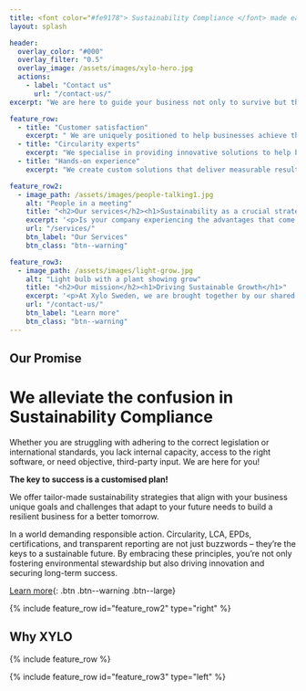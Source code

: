 ```yaml
---
title: <font color="#fe9178"> Sustainability Compliance </font> made easier
layout: splash

header:
  overlay_color: "#000"
  overlay_filter: "0.5"
  overlay_image: /assets/images/xylo-hero.jpg
  actions:
    - label: "Contact us"
      url: "/contact-us/"
excerpt: "We are here to guide your business not only to survive but thrive in the new green economy."

feature_row:
  - title: "Customer satisfaction"
    excerpt: " We are uniquely positioned to help businesses achieve their sustainability goals. With our extensive expertise and knowledge, we can help you effectively report on your sustainability performance, manage risks, and create value for your stakeholders."
  - title: "Circularity experts"
    excerpt: "We specialise in providing innovative solutions to help businesses transition to a circular economy. Our team of experts works closely with you to understand your unique challenges and tailor solutions that help you achieve your sustainability goals."
  - title: "Hands-on experience"
    excerpt: "We create custom solutions that deliver measurable results. Our services are tailored to meet the unique needs of each client, and we work closely with them to develop sustainable strategies that align with their values and business objectives."

feature_row2:
  - image_path: /assets/images/people-talking1.jpg
    alt: "People in a meeting"
    title: "<h2>Our services</h2><h1>Sustainability as a crucial strategy for business success</h1>"
    excerpt: '<p>Is your company experiencing the advantages that come with incorporating sustainability into its practices? </p><p>>At Xylo Sweden, we firmly believe that sustainability is not only a moral obligattion but also a strategic business imperative. Companies that embrace sustainability are better equipped to meet the challenges of the future, build stronger relationships with their stakeholders, and create value for their shareholders.</p>'
    url: "/services/"
    btn_label: "Our Services"
    btn_class: "btn--warning"

feature_row3:
  - image_path: /assets/images/light-grow.jpg
    alt: "Light bulb with a plant showing grow"
    title: "<h2>Our mission</h2><h1>Driving Sustainable Growth</h1>"
    excerpt: '<p>At Xylo Sweden, we are brought together by our shared passion for circularity. We believe that businesses can make a positive impact on the planet while also thriving financially, and we are committed to guiding them do so.</p><p>>We guide companies from different industries in their sustainability transition to improve profitability and competitiveness.</p><p>Through our innovative projects, we bridge the knowledge gap between different industries and maximise their sustainability contribution.</p>'
    url: "/contact-us/"
    btn_label: "Learn more"
    btn_class: "btn--warning"
---
```

## Our Promise

# We alleviate the confusion in Sustainability Compliance

Whether you are struggling with adhering to the correct legislation or international standards, you lack internal capacity, access to the right software, or need objective, third-party input. We are here for you!

**The key to success is a customised plan!**

We offer tailor-made sustainability strategies that align with your business unique goals and challenges that adapt to your future needs to build a resilient business for a better tomorrow.

In a world demanding responsible action. Circularity, LCA, EPDs, certifications, and transparent reporting are not just buzzwords – they’re the keys to a sustainable future. By embracing these principles, you’re not only fostering environmental stewardship but also driving innovation and securing long-term success.

[Learn more](/contact-us/){: .btn .btn--warning .btn--large}


{% include feature_row id="feature_row2" type="right" %}


## Why XYLO

{% include feature_row %}

{% include feature_row id="feature_row3" type="left" %}